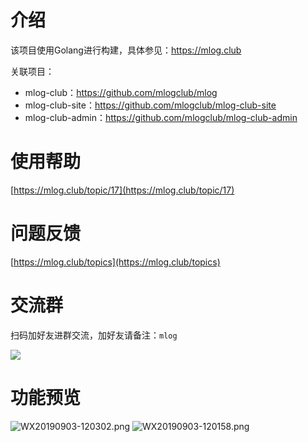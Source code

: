 # 介绍
该项目使用Golang进行构建，具体参见：https://mlog.club

关联项目：
- mlog-club：https://github.com/mlogclub/mlog
- mlog-club-site：https://github.com/mlogclub/mlog-club-site
- mlog-club-admin：https://github.com/mlogclub/mlog-club-admin

# 使用帮助
[https://mlog.club/topic/17](https://mlog.club/topic/17)

# 问题反馈

[https://mlog.club/topics](https://mlog.club/topics)

# 交流群

扫码加好友进群交流，加好友请备注：`mlog`

![](https://i.loli.net/2019/06/25/5d11effb3458934717.png)

# 功能预览
![WX20190903-120302.png](https://i.loli.net/2019/09/03/gdAWlkaK6N5HbU7.png)
![WX20190903-120158.png](https://i.loli.net/2019/09/03/AsETB2OJpXD6gUV.png)
